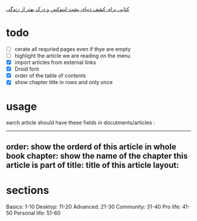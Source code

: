 [کتابی برای کشف دنیای پشت لینوکس و درک بهتر از زندگی](http://linuxbook.ir)


# todo

- [ ] cerate all requried pages even if thye are empty
- [ ] highlight the article we are reading on the menu
- [x] import articles from external links
- [x] Droid font
- [x] order of the table of contents
- [x] show chapter title in rows and only once

# usage
earch article should have these fields in  docutments/articles :

  ---
  order: show the orderd of this article in whole book
  chapter: show the name of the chapter this article is part of
  title: title of this article
  layout: 
  ---

# sections
Basics: 1-10
Desktop: 11-20
Advanced: 21-30
Community: 31-40
Pro life: 41-50
Personal life: 51-60
